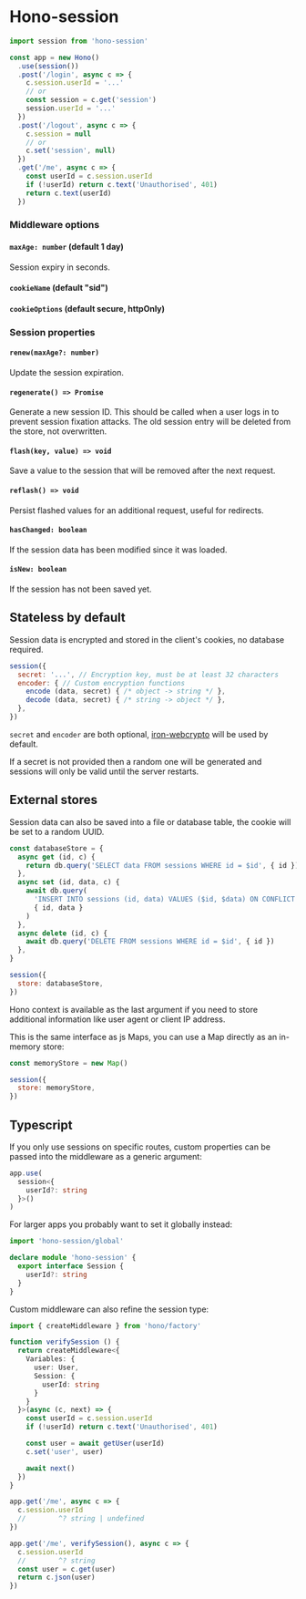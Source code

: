 # Hono-session

```js
import session from 'hono-session'

const app = new Hono()
  .use(session())
  .post('/login', async c => {
    c.session.userId = '...'
    // or
    const session = c.get('session')
    session.userId = '...'
  })
  .post('/logout', async c => {
    c.session = null
    // or
    c.set('session', null)
  })
  .get('/me', async c => {
    const userId = c.session.userId
    if (!userId) return c.text('Unauthorised', 401)
    return c.text(userId)
  })
```

### Middleware options

#### `maxAge: number` (default 1 day)

Session expiry in seconds.

#### `cookieName` (default "sid")

#### `cookieOptions` (default secure, httpOnly)

### Session properties

#### `renew(maxAge?: number)`

Update the session expiration.

#### `regenerate() => Promise`

Generate a new session ID. This should be called when a user logs in to prevent session fixation attacks. The old session entry will be deleted from the store, not overwritten.

#### `flash(key, value) => void`

Save a value to the session that will be removed after the next request.

#### `reflash() => void`

Persist flashed values for an additional request, useful for redirects.

#### `hasChanged: boolean`

If the session data has been modified since it was loaded.

#### `isNew: boolean`

If the session has not been saved yet.

## Stateless by default

Session data is encrypted and stored in the client's cookies, no database required.

```js
session({
  secret: '...', // Encryption key, must be at least 32 characters
  encoder: { // Custom encryption functions
    encode (data, secret) { /* object -> string */ },
    decode (data, secret) { /* string -> object */ },
  },
})
```

`secret` and `encoder` are both optional, [iron-webcrypto](https://github.com/brc-dd/iron-webcrypto) will be used by default.

If a secret is not provided then a random one will be generated and sessions will only be valid until the server restarts.

## External stores

Session data can also be saved into a file or database table, the cookie will be set to a random UUID.

```js
const databaseStore = { 
  async get (id, c) {
    return db.query('SELECT data FROM sessions WHERE id = $id', { id })
  },
  async set (id, data, c) {
    await db.query(
      'INSERT INTO sessions (id, data) VALUES ($id, $data) ON CONFLICT DO UPDATE SET data = $data',
      { id, data }
    )
  },
  async delete (id, c) {
    await db.query('DELETE FROM sessions WHERE id = $id', { id })
  },
}

session({
  store: databaseStore,
})
```

Hono context is available as the last argument if you need to store additional information like user agent or client IP address.

This is the same interface as js Maps, you can use a Map directly as an in-memory store:

```js
const memoryStore = new Map()

session({
  store: memoryStore,
})
```

## Typescript

If you only use sessions on specific routes, custom properties can be passed into the middleware as a generic argument:

```ts
app.use(
  session<{
    userId?: string
  }>()
)
```

For larger apps you probably want to set it globally instead:

```ts
import 'hono-session/global'

declare module 'hono-session' {
  export interface Session {
    userId?: string
  }
}
```

Custom middleware can also refine the session type:

```ts
import { createMiddleware } from 'hono/factory'

function verifySession () {
  return createMiddleware<{
    Variables: {
      user: User,
      Session: {
        userId: string
      }
    }
  }>(async (c, next) => {
    const userId = c.session.userId
    if (!userId) return c.text('Unauthorised', 401)

    const user = await getUser(userId)
    c.set('user', user)

    await next()
  })
}

app.get('/me', async c => {
  c.session.userId
  //        ^? string | undefined
})

app.get('/me', verifySession(), async c => {
  c.session.userId
  //        ^? string
  const user = c.get(user)
  return c.json(user)
})
```
